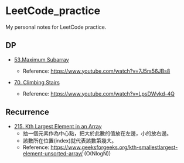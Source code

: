 # LeetCode_practice
My personal notes for LeetCode practice.


## DP
* [53.Maximum Subarray](53_Maximum_Subarray.py) 
    - Reference: https://www.youtube.com/watch?v=7J5rs56JBs8 

* [70. Climbing Stairs](70_Climbing_Stairs.py) 
    - Reference: https://www.youtube.com/watch?v=LpsDWvkd-4Q

## Recurrence

* [215. Kth Largest Element in an Array](215_Kth_Largest_Element_in_an_Array.py) 
    - 抽一個元素作為中心點，把大於此數的值放在左邊，小的放右邊。
    - 該數所在位置(index)就代表該數第幾大。
    - Reference: https://www.geeksforgeeks.org/kth-smallestlargest-element-unsorted-array/  (O(NlogN))
